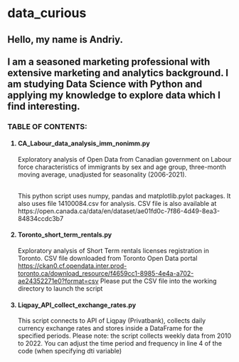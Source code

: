 # data_curious
<h2> Hello, my name is Andriy. <br> <br>
I am a seasoned marketing professional with extensive marketing and analytics background. I am studying Data Science with Python and applying my knowledge to explore data which I find interesting.</h2>
<p> 

<h3> TABLE OF CONTENTS:</h3>

<ol> 
<h4> <li> CA_Labour_data_analysis_imm_nonimm.py </h4>
Exploratory analysis of Open Data from Canadian government on Labour force characteristics of immigrants by sex and age group, three-month moving average, unadjusted for seasonality (2006-2021). <br> <br>
<p> This python script uses numpy, pandas and matplotlib.pylot packages. It also uses file 14100084.csv for analysis. CSV file is also available at https://open.canada.ca/data/en/dataset/ae01fd0c-7f86-4d49-8ea3-84834ccdc3b7

 <h4> <li> Toronto_short_term_rentals.py </h4>
 
 Exploratory analysis of Short Term rentals licenses registration in Toronto. CSV file downloaded from Toronto Open Data portal https://ckan0.cf.opendata.inter.prod-toronto.ca/download_resource/f4659cc1-8985-4e4a-a702-ae24352271e0?format=csv
 Please put the CSV file into the working directory to launch the script
 
 <h4> <li> Liqpay_API_collect_exchange_rates.py </h4>
 This script connects to API of Liqpay (Privatbank), collects daily currency exchange rates and stores inside a DataFrame for the specified periods.
 Please note: the script collects weekly data from 2010 to 2022. You can adjust the time period and frequency in line 4 of the code (when specifying dti variable)
